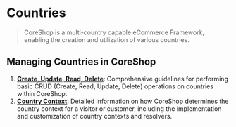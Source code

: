 # Countries

> CoreShop is a multi-country capable eCommerce Framework, enabling the creation and utilization of various countries.

## Managing Countries in CoreShop

1. **[Create, Update, Read, Delete](./01_CRUD.md)**: Comprehensive guidelines for performing basic CRUD (Create, Read, Update, Delete) operations on countries within CoreShop.
2. **[Country Context](./02_Context.md)**: Detailed information on how CoreShop determines the country context for a visitor or customer, including the implementation and customization of country contexts and resolvers.
